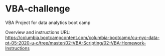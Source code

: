 # VBA-challenge
VBA Project for data analytics boot camp

Overview and instructions URL:
https://columbia.bootcampcontent.com/columbia-bootcamp/cu-nyc-data-pt-05-2020-u-c/tree/master/02-VBA-Scripting/02-VBA-Homework-Instructions
